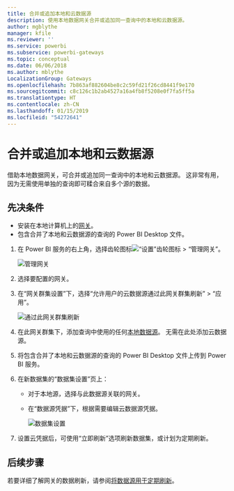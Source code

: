 ```yaml
---
title: 合并或追加本地和云数据源
description: 使用本地数据网关合并或追加同一查询中的本地和云数据源。
author: mgblythe
manager: kfile
ms.reviewer: ''
ms.service: powerbi
ms.subservice: powerbi-gateways
ms.topic: conceptual
ms.date: 06/06/2018
ms.author: mblythe
LocalizationGroup: Gateways
ms.openlocfilehash: 7b863af882604be8c2c59fd21f26cd8441f9e170
ms.sourcegitcommit: c8c126c1b2ab4527a16a4fb8f5208e0f7fa5ff5a
ms.translationtype: HT
ms.contentlocale: zh-CN
ms.lasthandoff: 01/15/2019
ms.locfileid: "54272641"
---
```

# <a name="merge-or-append-on-premises-and-cloud-data-sources"></a>合并或追加本地和云数据源

借助本地数据网关，可合并或追加同一查询中的本地和云数据源。 这非常有用，因为无需使用单独的查询即可糅合来自多个源的数据。

## <a name="prerequisites"></a>先决条件

- 安装在本地计算机上的[网关](service-gateway-install.md)。
- 包含合并了本地和云数据源的查询的 Power BI Desktop 文件。

1. 在 Power BI 服务的右上角，选择齿轮图标![“设置”齿轮图标](media/service-gateway-mashup-on-premises-cloud/icon-gear.png) > “管理网关”。

    ![管理网关](media/service-gateway-mashup-on-premises-cloud/manage-gateways.png)

2. 选择要配置的网关。

3. 在“网关群集设置”下，选择“允许用户的云数据源通过此网关群集刷新” > “应用”。

    ![通过此网关群集刷新](media/service-gateway-mashup-on-premises-cloud/refresh-gateway-cluster.png)

4. 在此网关群集下，添加查询中使用的任何[本地数据源](service-gateway-enterprise-manage-scheduled-refresh.md#add-a-data-source)。 无需在此处添加云数据源。

5. 将包含合并了本地和云数据源的查询的 Power BI Desktop 文件上传到 Power BI 服务。

6. 在新数据集的“数据集设置”页上：

   - 对于本地源，选择与此数据源关联的网关。

   - 在“数据源凭据”下，根据需要编辑云数据源凭据。

     ![数据集设置](media/service-gateway-mashup-on-premises-cloud/dataset-settings.png)

7. 设置云凭据后，可使用“立即刷新”选项刷新数据集，或计划为定期刷新。


## <a name="next-steps"></a>后续步骤

若要详细了解网关的数据刷新，请参阅[将数据源用于定期刷新](service-gateway-enterprise-manage-scheduled-refresh.md#using-the-data-source-for-scheduled-refresh)。